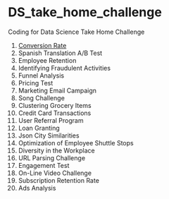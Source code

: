 # DS_take_home_challenge
Coding for Data Science Take Home Challenge
1.	[Conversion Rate](https://github.com/shineloveyc/DS_take_home_challenge/tree/main/conversion_rate)
2.	Spanish Translation A/B Test
3.	Employee Retention
4.	Identifying Fraudulent Activities
5.	Funnel Analysis
6.	Pricing Test
7.	Marketing Email Campaign
8.	Song Challenge
9.	Clustering Grocery Items
10.	Credit Card Transactions
11.	User Referral Program
12.	Loan Granting
13.	Json City Similarities
14.	Optimization of Employee Shuttle Stops
15.	Diversity in the Workplace
16.	URL Parsing Challenge
17.	Engagement Test
18.	On-Line Video Challenge
19.	Subscription Retention Rate
20.	Ads Analysis

